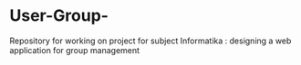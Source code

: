 # User-Group-
Repository for working on project for subject Informatika : designing a web application for group management 
